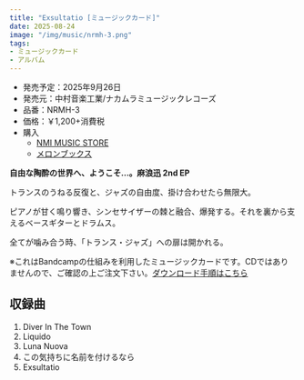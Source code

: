```yaml
---
title: "Exsultatio [ミュージックカード]"
date: 2025-08-24
image: "/img/music/nrmh-3.png"
tags:
- ミュージックカード
- アルバム
---
```


- 発売予定：2025年9月26日
- 発売元：中村音楽工業/ナカムラミュージックレコーズ
- 品番：NRMH-3
- 価格：￥1,200+消費税
- 購入
    - [NMI MUSIC STORE](https://nmimusic.booth.pm/items/7267743)
    - [メロンブックス](https://www.melonbooks.co.jp/detail/detail.php?product_id=3218111)


**自由な陶酔の世界へ、ようこそ…。麻浪迅 2nd EP**

トランスのうねる反復と、ジャズの自由度、掛け合わせたら無限大。

ピアノが甘く鳴り響き、シンセサイザーの棘と融合、爆発する。それを裏から支えるベースギターとドラムス。

全てが噛み合う時、「トランス・ジャズ」への扉は開かれる。 

※これはBandcampの仕組みを利用したミュージックカードです。CDではありませんので、ご確認の上ご注文下さい。[ダウンロード手順はこちら](/musiccard/)

## 収録曲
1. Diver In The Town
2. Liquido
3. Luna Nuova
4. この気持ちに名前を付けるなら
5. Exsultatio
